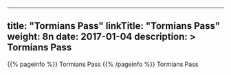 
---
title: "Tormians Pass"
linkTitle: "Tormians Pass"
weight: 8n
date: 2017-01-04
description: >
 Tormians Pass
---

{{% pageinfo %}}
Tormians Pass
{{% /pageinfo %}}
Tormians Pass
